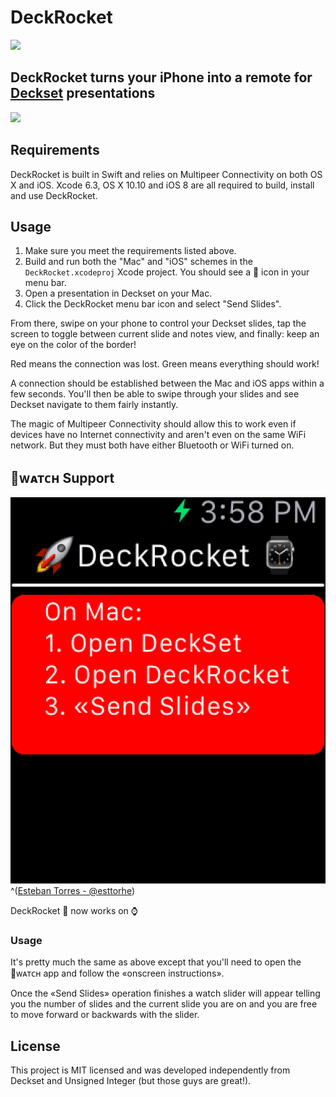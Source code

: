 # DeckRocket

![](design/math.jpg)

## DeckRocket turns your iPhone into a remote for [Deckset](http://decksetapp.com) presentations

![](demo.gif)

## Requirements

DeckRocket is built in Swift and relies on Multipeer Connectivity on both OS X
and iOS. Xcode 6.3, OS X 10.10 and iOS 8 are all required to build, install and
use DeckRocket.

## Usage

1. Make sure you meet the requirements listed above.
2. Build and run both the "Mac" and "iOS" schemes in the `DeckRocket.xcodeproj`
   Xcode project. You should see a :rocket: icon in your menu bar.
3. Open a presentation in Deckset on your Mac.
4. Click the DeckRocket menu bar icon and select "Send Slides".

From there, swipe on your phone to control your Deckset slides, tap the screen
to toggle between current slide and notes view, and finally: keep an eye on the
color of the border!

Red means the connection was lost. Green means everything should work!

A connection should be established between the Mac and iOS apps within a few
seconds. You'll then be able to swipe through your slides and see Deckset
navigate to them fairly instantly.

The magic of Multipeer Connectivity should allow this to work even if devices
have no Internet connectivity and aren't even on the same WiFi network. But they
must both have either Bluetooth or WiFi turned on.

## ᴡᴀᴛᴄʜ Support

![](DeckRocketWatch.gif)
^([Esteban Torres - @esttorhe](https://twitter.com/esttorhe))

DeckRocket 🚀 now works on ⌚ 

### Usage

It's pretty much the same as above except that you'll need to open the ᴡᴀᴛᴄʜ app and follow the «onscreen instructions».

Once the «Send Slides» operation finishes a watch slider will appear telling you the number of slides and the current slide you are on and you are free to move forward or backwards with the slider.


## License

This project is MIT licensed and was developed independently from Deckset and
Unsigned Integer (but those guys are great!).
